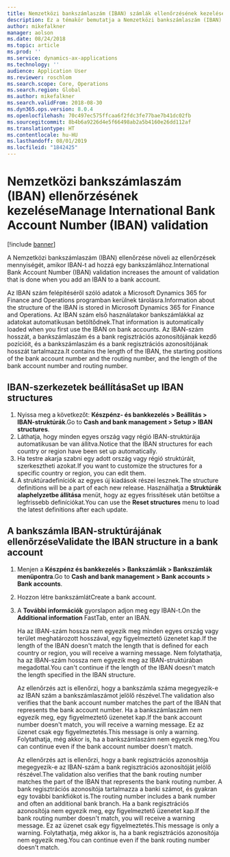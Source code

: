 ```yaml
---
title: Nemzetközi bankszámlaszám (IBAN) számlák ellenőrzésének kezelése
description: Ez a témakör bemutatja a Nemzetközi bankszámlaszám (IBAN) számlák ellenőrzésének kezelését
author: mikefalkner
manager: aolson
ms.date: 08/24/2018
ms.topic: article
ms.prod: ''
ms.service: dynamics-ax-applications
ms.technology: ''
audience: Application User
ms.reviewer: roschlom
ms.search.scope: Core, Operations
ms.search.region: Global
ms.author: mikefalkner
ms.search.validFrom: 2018-08-30
ms.dyn365.ops.version: 8.0.4
ms.openlocfilehash: 70c497ec575ffcaa6f2fdc3fe77bae7b41dc02fb
ms.sourcegitcommit: 8b4b6a9226d4e5f66498ab2a5b4160e26dd112af
ms.translationtype: HT
ms.contentlocale: hu-HU
ms.lasthandoff: 08/01/2019
ms.locfileid: "1842425"
---
```

# <a name="manage-international-bank-account-number-iban-validation"></a><span data-ttu-id="e59ad-103">Nemzetközi bankszámlaszám (IBAN) ellenőrzésének kezelése</span><span class="sxs-lookup"><span data-stu-id="e59ad-103">Manage International Bank Account Number (IBAN) validation</span></span>

[!include [banner](../includes/banner.md)]

<span data-ttu-id="e59ad-104">A Nemzetközi bankszámlaszám (IBAN) ellenőrzése növeli az ellenőrzések mennyiségét, amikor IBAN-t ad hozzá egy bankszámlához.</span><span class="sxs-lookup"><span data-stu-id="e59ad-104">International Bank Account Number (IBAN) validation increases the amount of validation that is done when you add an IBAN to a bank account.</span></span>

<span data-ttu-id="e59ad-105">Az IBAN szám felépítéséről szóló adatok a Microsoft Dynamics 365 for Finance and Operations programban kerülnek tárolásra.</span><span class="sxs-lookup"><span data-stu-id="e59ad-105">Information about the structure of the IBAN is stored in Microsoft Dynamics 365 for Finance and Operations.</span></span> <span data-ttu-id="e59ad-106">Az IBAN szám első használatakor bankszámlákkal az adatokat automatikusan betöltődnek.</span><span class="sxs-lookup"><span data-stu-id="e59ad-106">That information is automatically loaded when you first use the IBAN on bank accounts.</span></span> <span data-ttu-id="e59ad-107">Az IBAN-szám hosszát, a bankszámlaszám és a bank regisztrációs azonosítójának kezdő pozícióit, és a bankszámlaszám és a bank regisztrációs azonosítójának hosszát tartalmazza.</span><span class="sxs-lookup"><span data-stu-id="e59ad-107">It contains the length of the IBAN, the starting positions of the bank account number and the routing number, and the length of the bank account number and routing number.</span></span>

## <a name="set-up-iban-structures"></a><span data-ttu-id="e59ad-108">IBAN-szerkezetek beállítása</span><span class="sxs-lookup"><span data-stu-id="e59ad-108">Set up IBAN structures</span></span>

1. <span data-ttu-id="e59ad-109">Nyissa meg a következőt: **Készpénz- és bankkezelés \> Beállítás \> IBAN-struktúrák**.</span><span class="sxs-lookup"><span data-stu-id="e59ad-109">Go to **Cash and bank management \> Setup \> IBAN structures**.</span></span>
2. <span data-ttu-id="e59ad-110">Láthatja, hogy minden egyes ország vagy régió IBAN-struktúrája automatikusan be van állítva.</span><span class="sxs-lookup"><span data-stu-id="e59ad-110">Notice that the IBAN structures for each country or region have been set up automatically.</span></span>
3. <span data-ttu-id="e59ad-111">Ha testre akarja szabni egy adott ország vagy régió struktúráit, szerkesztheti azokat.</span><span class="sxs-lookup"><span data-stu-id="e59ad-111">If you want to customize the structures for a specific country or region, you can edit them.</span></span>
4. <span data-ttu-id="e59ad-112">A struktúradefiníciók az egyes új kiadások részei lesznek.</span><span class="sxs-lookup"><span data-stu-id="e59ad-112">The structure definitions will be a part of each new release.</span></span> <span data-ttu-id="e59ad-113">Használhatja a **Struktúrák alaphelyzetbe állítása** menüt, hogy az egyes frissítések után betöltse a legfrissebb definíciókat.</span><span class="sxs-lookup"><span data-stu-id="e59ad-113">You can use the **Reset structures** menu to load the latest definitions after each update.</span></span>

## <a name="validate-the-iban-structure-in-a-bank-account"></a><span data-ttu-id="e59ad-114">A bankszámla IBAN-struktúrájának ellenőrzése</span><span class="sxs-lookup"><span data-stu-id="e59ad-114">Validate the IBAN structure in a bank account</span></span>

1. <span data-ttu-id="e59ad-115">Menjen a **Készpénz és bankkezelés \> Bankszámlák \> Bankszámlák menüpontra**.</span><span class="sxs-lookup"><span data-stu-id="e59ad-115">Go to **Cash and bank management \> Bank accounts \> Bank accounts**.</span></span>
2. <span data-ttu-id="e59ad-116">Hozzon létre bankszámlát</span><span class="sxs-lookup"><span data-stu-id="e59ad-116">Create a bank account.</span></span>
3. <span data-ttu-id="e59ad-117">A **További információk** gyorslapon adjon meg egy IBAN-t.</span><span class="sxs-lookup"><span data-stu-id="e59ad-117">On the **Additional information** FastTab, enter an IBAN.</span></span>

    <span data-ttu-id="e59ad-118">Ha az IBAN-szám hossza nem egyezik meg minden egyes ország vagy terület meghatározott hosszával, egy figyelmeztető üzenetet kap.</span><span class="sxs-lookup"><span data-stu-id="e59ad-118">If the length of the IBAN doesn't match the length that is defined for each country or region, you will receive a warning message.</span></span> <span data-ttu-id="e59ad-119">Nem folytathatja, ha az IBAN-szám hossza nem egyezik meg az IBAN-struktúrában megadottal.</span><span class="sxs-lookup"><span data-stu-id="e59ad-119">You can't continue if the length of the IBAN doesn't match the length specified in the IBAN structure.</span></span>

    <span data-ttu-id="e59ad-120">Az ellenőrzés azt is ellenőrzi, hogy a bankszámla száma megegyezik-e az IBAN szám a bankszámlaszámot jelölő részével.</span><span class="sxs-lookup"><span data-stu-id="e59ad-120">The validation also verifies that the bank account number matches the part of the IBAN that represents the bank account number.</span></span> <span data-ttu-id="e59ad-121">Ha a bankszámlaszám nem egyezik meg, egy figyelmeztető üzenetet kap.</span><span class="sxs-lookup"><span data-stu-id="e59ad-121">If the bank account number doesn't match, you will receive a warning message.</span></span> <span data-ttu-id="e59ad-122">Ez az üzenet csak egy figyelmeztetés.</span><span class="sxs-lookup"><span data-stu-id="e59ad-122">This message is only a warning.</span></span> <span data-ttu-id="e59ad-123">Folytathatja, még akkor is, ha a bankszámlaszám nem egyezik meg.</span><span class="sxs-lookup"><span data-stu-id="e59ad-123">You can continue even if the bank account number doesn't match.</span></span>

    <span data-ttu-id="e59ad-124">Az ellenőrzés azt is ellenőrzi, hogy a bank regisztrációs azonosítója megegyezik-e az IBAN-szám a bank regisztrációs azonosítóját jelölő részével.</span><span class="sxs-lookup"><span data-stu-id="e59ad-124">The validation also verifies that the bank routing number matches the part of the IBAN that represents the bank routing number.</span></span> <span data-ttu-id="e59ad-125">A bank regisztrációs azonosítója tartalmazza a banki számot, és gyakran egy további bankfiókot is.</span><span class="sxs-lookup"><span data-stu-id="e59ad-125">The routing number includes a bank number and often an additional bank branch.</span></span> <span data-ttu-id="e59ad-126">Ha a bank regisztrációs azonosítója nem egyezik meg, egy figyelmeztető üzenetet kap.</span><span class="sxs-lookup"><span data-stu-id="e59ad-126">If the bank routing number doesn't match, you will receive a warning message.</span></span> <span data-ttu-id="e59ad-127">Ez az üzenet csak egy figyelmeztetés.</span><span class="sxs-lookup"><span data-stu-id="e59ad-127">This message is only a warning.</span></span> <span data-ttu-id="e59ad-128">Folytathatja, még akkor is, ha a bank regisztrációs azonosítója nem egyezik meg.</span><span class="sxs-lookup"><span data-stu-id="e59ad-128">You can continue even if the bank routing number doesn't match.</span></span>
